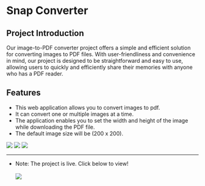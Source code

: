 # Snap Converter

## Project Introduction

<p>
Our image-to-PDF converter project offers a simple and efficient solution for converting images to PDF files. With user-friendliness and convenience in mind, our project is designed to be straightforward and easy to use, allowing users to quickly and efficiently share their memories with anyone who has a PDF reader.
</p>

## Features

- This web application allows you to convert images to pdf.
- It can convert one or multiple images at a time.
- The application enables you to set the width and height of the image while downloading the PDF file.
- The default image size will be (200 x 200).

![](https://img.shields.io/badge/%20-HTML%205-orange)
![](https://img.shields.io/badge/%20-CSS%203-blue)
![](https://img.shields.io/badge/%20-JavaScript-yellow)

---

- Note: The project is live. Click below to view!<br /><br />
  <a href="https://akhilmaithani.github.io/Snap-Converter/" target="_blank"><img src="https://img.shields.io/badge/open%20now-Project%20Live%20Link-blue"></a>
